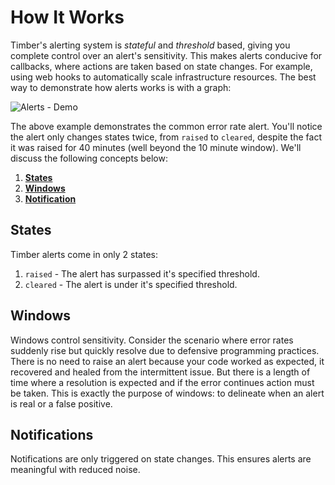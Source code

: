 # How It Works

Timber's alerting system is *stateful* and *threshold* based, giving you complete control over an alert's sensitivity. This makes alerts conducive for callbacks, where actions are taken based on state changes. For example, using web hooks to automatically scale infrastructure resources. The best way to demonstrate how alerts works is with a graph:

![Alerts - Demo](//images.contentful.com/h6vh38q7qvzk/bSGJvrOktG0ws0KO4McC2/0c59e40e5d94aee7f50e323b80244db9/Image_2017-08-14_at_10.30.51_PM.png)

The above example demonstrates the common error rate alert. You'll notice the alert only changes states twice, from `raised` to `cleared`, despite the fact it was raised for 40 minutes (well beyond the 10 minute window). We'll discuss the following concepts below:

1. [**States**](#states)
2. [**Windows**](#windows)
3. [**Notification**](#notifications)


## States

Timber alerts come in only 2 states:

1. `raised` - The alert has surpassed it's specified threshold.
1. `cleared` - The alert is under it's specified threshold.


## Windows

Windows control sensitivity. Consider the scenario where error rates suddenly rise but quickly resolve due to defensive programming practices. There is no need to raise an alert because your code worked as expected, it recovered and healed from the intermittent issue. But there is a length of time where a resolution is expected and if the error continues action must be taken. This is exactly the purpose of windows: to delineate when an alert is real or a false positive.


## Notifications

Notifications are only triggered on state changes. This ensures alerts are meaningful with reduced noise.
